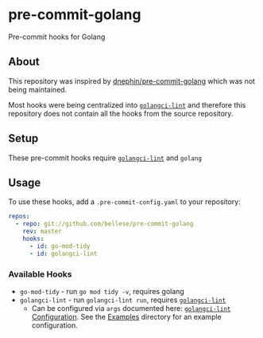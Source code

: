 # pre-commit-golang

Pre-commit hooks for Golang

## About

This repository was inspired by [dnephin/pre-commit-golang](https://github.com/dnephin/pre-commit-golang) which was not being maintained.

Most hooks were being centralized into [`golangci-lint`](https://github.com/golangci/golangci-lint) and therefore this repository does not contain all the hooks from the source repository.

## Setup

These pre-commit hooks require [`golangci-lint`](https://github.com/golangci/golangci-lint) and `golang`

## Usage

To use these hooks, add a `.pre-commit-config.yaml` to your repository:

```yaml
repos:
  - repo: git://github.com/bellese/pre-commit-golang
    rev: master
    hooks:
      - id: go-mod-tidy
      - id: golangci-lint
```

### Available Hooks

- `go-mod-tidy` - run `go mod tidy -v`, requires golang
- `golangci-lint` - run `golangci-lint run`, requires [`golangci-lint`](https://github.com/golangci/golangci-lint)
  - Can be configured via `args` documented here: [`golangci-lint` Configuration](https://golangci-lint.run/usage/configuration/). See the [Examples](/examples) directory for an example configuration.
